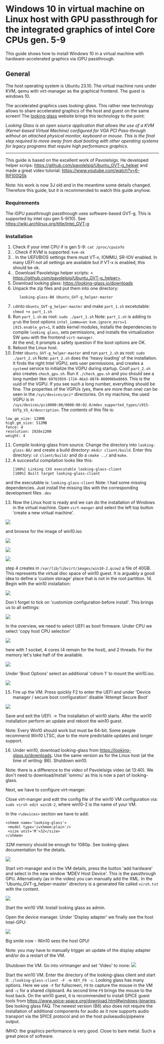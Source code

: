 Windows 10 in virtual machine on Linux host with GPU passthrough for the integrated graphics of intel Core CPUs gen. 5-9
=======================================================

This guide shows how to install Windows 10 in a virtual machine with hardware-accelerated graphics via iGPU passthrough. 

## General
The host operating system is Ubuntu 23.10. The virtual machine runs under KVM, qemu with virt-manager as the graphical frontend. The guest is windows 10.

The accelerated graphics uses _looking-glass_. This rather new technology allows to share accelerated graphics of the host and guest on the same screen! The [looking glass](https://looking-glass.io/) website brings this technology to the point: 

*Looking Glass is an open source application that allows the use of a KVM (Kernel-based Virtual Machine) configured for VGA PCI Pass-through without an attached physical monitor, keyboard or mouse. This is the final step required to move away from dual booting with other operating systems for legacy programs that require high performance graphics.*

----------------------------------------------------------- 

This guide is based on the excellent work of Pavolelsigs. He developed helper scrips: <https://github.com/pavolelsig/Ubuntu_GVT-g_helper>
and made a great video tutorial:
<https://www.youtube.com/watch?v=6-RjFl00QSk>

Note: his work is now 3J old and in the meantime some details changed. Therefore this guide, but it is recommended to watch this guide anyhow.

### Requirements
The iGPU passthrough passthrough uses software-based GVT-g. This is supported by intel cpu gen 5-9(10). See <https://wiki.archlinux.org/title/Intel_GVT-g>

### Installation

1. Check if your intel CPU if is gen 5-9: `cat /proc/cpuinfo`
2. . Check if KVM is supported: `kvm-ok`
3. . In the UEFI/BIOS settings there must VT-x, IOMMU, SR-IOV enabled. In many UEFI not all settings are available but if VT-x is enabled, this should be ok.
4. . Download  Pavolelsigs helper scripts:
< https://github.com/pavolelsig/Ubuntu_GVT-g_helper>.
5. Download looking glass:
 <https://looking-glass.io/downloads>
6. Unpack the zip files and put them into one directory:
   ```user_name@pc:~/priv/virtualization$ ls
      looking-glass-B6 Ubuntu_GVT-g_helper-master
   ```
7. `cd`into `Ubuntu_GVT-g_helper-master` and make `part_1.sh` excetutable: `chmod +x part_1.sh`
8. Run `part_1.sh` as root: `sudo ./part_1.sh`
Note: `part_1.sh` is adding to `grub` the boot options `intel_iommu=on kvm.ignore_msrs=1 i915.enable_gvt=1`, it adds kernel modules, installs the dependencies to compile `looking glass`, sets permissions, and installs the virtualization SW `qemu` with the frontend `virt-manager`.		
At the end, it prompts a safety question if the boot options are OK.
9. Reboot the Linux host.
10. Enter `Ubuntu_GVT-g_helper-master` and run `part_2.sh` as root: `sudo ./part_2.sh`
Note: `part_2.sh` does the 'heavy loading' of the installation. It finds the right Intel VGPU, sets user permissions, and creates a `systemd` service to initialize the VGPU during startup. Cool!
`part_2.sh` also creates `check_gpu.sh`. Run it `./check_gpu.sh` and you should see a long number like: `69763959-1724-46a3-8878-860096be8669`. This is the uuid of the VGPU. If you see such a long number, everything should be fine. The properties of the VGPUs (yes, there are more than one) can be seen in the `/sys/devices/pci*` directories. On my machine, the used VGPU is in `/sys/devices/pci0000:00/0000:00:02.0/mdev_supported_types/i915-GVTg_V5_4/description`. The contents of this file is:
   ```
   low_gm_size: 128MB
   high_gm_size: 512MB
   fence: 4
   resolution: 1920x1200
   weight: 4
   ```
11. Compile looking-glass from source. Change the directory into `looking-glass-B6/` and create a build directory: `mkdir client/build`. Enter this directory: `cd client/build/` and do a `cmake ../` and `make`.
12. A successful compilation looks like this:
    ```
    [100%] Linking CXX executable looking-glass-client
    [100%] Built target looking-glass-client
    ```
and the executable is: `looking-glass-client`
Note: I had some missing dependencies. Just install the missing libs with the corresponding development files `.dev`

13. Now the Linux host is ready and we can do the installation of Windows in the virtual machine.
Open `virt-manger` and select the left top button 'create a new virtual machine'.

![](1.png)

and browse for the image of win10.iso

![](2.png)

![](3.png)

![](4.png)

step 4 creates in `/var/lib/libvirt/images/win10-2.qcow2` a file of 40GB. This represents the virtual disc space of win10 guest. It is arguably a good idea to define a 'custom storage' place that is not in the root partition.
14. Begin with the win10 installation:
   
![](5.png)

Don´t forget to tick on 'customize configuration before install'. This brings us to all settings:

![](6.png)

In the overview, we need to select UEFI as boot firmware. Under CPU we select 'copy host CPU selection'

![](7.png)

here with 1 socket, 4 cores (4 remain for the host), and 2 threads. For the memory let's take half of the available.

![](8.png)

Under 'Boot Options' select an additional 'cdrom 1' to mount the win10.iso.

![](9.png)

15. Fire up the VM. 
Press quickly F2 to enter the UEFI and under 'Device manager  / secure boot configuration' disable 'Attempt Secure Boot'

![](10.png)

Save and exit the UEFI. -> The installation of win10 starts. After the win10 installation perform an update and reboot the win10 guest.

Note: Every Win10 should work but must be 64-bit. Some people recommend Win10 LTSC, due to the more predictable updates and longer support.
  
16. Under win10, download looking-glass from <https://looking-glass.io/downloads>. Use the same version as for the Linux host (at the time of writing: B6). Shutdown win10.

Note: there is a difference to the video of Pavolelsigs video (at 13:40). We don't need to download/install 'iommu' as this is now a part of looking-glass.

Next, we have to configure virt-manger.

Close virt-manger and edit the config file of the win10 VM configuration via: `sudo virsh edit win10-2`, where win10-2 is the name of your VM.
 
In the `<\devices>` section we have to add:

	<shmem name='looking-glass'>
     <model type='ivshmem-plain'/>
     <size unit='M'>32</size>
    </shmem>
32M memory should be enough for 1080p. See looking-glass documentation for the details.

![](11.png)

Start virt-manager and in the VM details, press the button 'add hardware' and select in the new window 'MDEV Host Device'. This is the passthrough GPU. Alternatively (as in the video) you can manually add the XML. In the 'Ubuntu_GVT-g_helper-master' directory is a generated file called `virsh.txt` with the content.

![](12.png)

Start the win10 VM. Install looking glass as admin.

Open the device manager. Under 'Display adapter' we finally see the host Intel-GPU:

![](13.png)

Big smile now - Win10 sees the host GPU!

Note: you may have to manually trigger an update of the display adapter and/or do a restart of the VM.

Shutdown the VM. Go into virtmanger and set 'Video' to none:
![](14.png)

Start the win10 VM. Enter the directory of the looking-glass client and start it: `./looking-glass-client -F -m KEY_F9 -c`.
Looking glass has many options. Here we use `-F` for fullscreen, `F9` to capture the mouse in the VM and `-c` for a shared clipboard. As second time `F9` brings the mouse to the host back.
On the win10 guest, it is recommended to install SPICE guest tools from <https://www.spice-space.org/download.html#windows-binaries>. See looking glass FAQ.
The newest version (B6) also does not require the installation of additional components for audio as it now supports audio transport via the SPICE protocol and on the host pulseaudio/pipewire output.

IMHO: the graphics performance is very good. Close to bare metal. Such a great piece of software.
